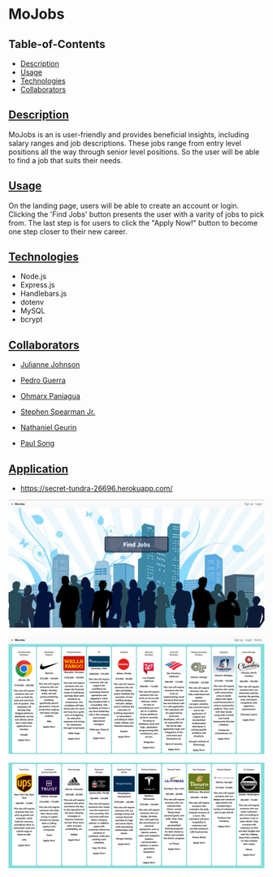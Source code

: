# MoJobs 

## Table-of-Contents

* [Description](#description)
* [Usage](#usage)
* [Technologies](#technologies)
* [Collaborators](#collaborators)


## [Description](#table-of-contents)

MoJobs is an is user-friendly and provides beneficial insights, including salary ranges and job descriptions. These jobs range from entry level positions all the way through senior level positions. So the user will be able to find a job that suits their needs.

## [Usage](#table-of-contents)
 On the landing page, users will be able to create an account or login. Clicking the 'Find Jobs' button presents the user with a varity of jobs to pick from. The last step is for users to click the "Apply Now!" button to become one step closer to their new career. 

## [Technologies](#table-of-contents)

* Node.js
* Express.js
* Handlebars.js
* dotenv
* MySQL
* bcrypt

## [Collaborators](#table-of-contents)

* [Julianne Johnson](https://github.com/juella205)

* [Pedro Guerra](https://github.com/pguerra98)

* [Ohmarx Paniagua](https://github.com/Ohmarxp)

* [Stephen Spearman Jr.](https://github.com/DenimB96)

* [Nathaniel Geurin](https://github.com/Nateg5151)

* [Paul Song](https://github.com/psong1)

## [Application](#application)

* https://secret-tundra-26696.herokuapp.com/

![img](./public/images/appscreenshot1.png)

![img](./public/images/appscreenshot2.png)

![img](./public/images/appscreenshot3.png)
